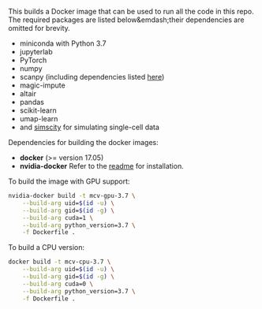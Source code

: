 This builds a Docker image that can be used to run all the code in this repo. The required packages are listed below&emdash;their dependencies are omitted for brevity.

 * miniconda with Python 3.7
 * jupyterlab
 * PyTorch
 * numpy
 * scanpy (including dependencies listed [here](https://scanpy.readthedocs.io/en/latest/installation.html))
 * magic-impute
 * altair
 * pandas
 * scikit-learn
 * umap-learn
 * and [simscity](https://www.github.com/czbiohub/simscity) for simulating single-cell data

Dependencies for building the docker images:
 - **docker** (>= version 17.05)
 - **nvidia-docker** Refer to the [readme](https://github.com/NVIDIA/nvidia-docker) for installation.


To build the image with GPU support:

```sh
nvidia-docker build -t mcv-gpu-3.7 \
	--build-arg uid=$(id -u) \
	--build-arg gid=$(id -g) \
	--build-arg cuda=1 \
	--build-arg python_version=3.7 \
	-f Dockerfile .
```

To build a CPU version:

```sh
docker build -t mcv-cpu-3.7 \
	--build-arg uid=$(id -u) \
	--build-arg gid=$(id -g) \
	--build-arg cuda=0 \
	--build-arg python_version=3.7 \
	-f Dockerfile .
```

